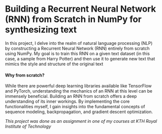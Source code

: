 # Building a Recurrent Neural Network (RNN) from Scratch in NumPy for synthesizing text

In this project, I delve into the realm of natural language processing (NLP) by constructing a Recurrent Neural Network (RNN) entirely from scratch using NumPy. My goal is to train this RNN on a given text dataset (in this case, a sample from Harry Potter) and then use it to generate new text that mimics the style and structure of the original text

#### Why from scratch?

While there are powerful deep learning libraries available like TensorFlow and PyTorch, understanding the mechanics of an RNN at this level can be immensely beneficial. Building an RNN from scratch offers a deep understanding of its inner workings. By implementing the core functionalities myself, I gain insights into the fundamental concepts of sequence modeling, backpropagation, and gradient descent optimization. 

_This project was done as an assignment in one of my courses at KTH Royal Institute of Technology_
